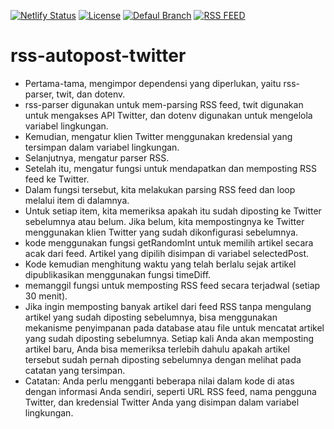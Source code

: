 [![Netlify Status](https://api.netlify.com/api/v1/badges/87986a74-7531-411b-9f71-f7b4585e9eb5/deploy-status)](https://app.netlify.com/sites/lighthearted-hamster-250998/deploys)
[![License ](https://badgen.net/badge/license/MIT/blue)](https://badgen.net/badge/license/MIT/blue)
[![Defaul Branch ](https://badgen.net/github/checks/node-formidable/node-formidable)](https://badgen.net/github/checks/node-formidable/node-formidable)
[![RSS FEED](https://badgen.net/badge/icon/rss?icon=rss&label)](https://news.google.com/rss/search?hl=en-US&gl=US&q=bali&um=1&ie=UTF-8&ceid=US:en)

# rss-autopost-twitter
<ul>
<li>Pertama-tama, mengimpor dependensi yang diperlukan, yaitu rss-parser, twit, dan dotenv. 
<li>rss-parser digunakan untuk mem-parsing RSS feed, twit digunakan untuk mengakses API Twitter, dan dotenv digunakan untuk mengelola variabel lingkungan.

<li>Kemudian, mengatur klien Twitter menggunakan kredensial yang tersimpan dalam variabel lingkungan.

<li>Selanjutnya, mengatur parser RSS.

<li>Setelah itu, mengatur fungsi untuk mendapatkan dan memposting RSS feed ke Twitter.

<li>Dalam fungsi tersebut, kita melakukan parsing RSS feed dan loop melalui item di dalamnya.

<li>Untuk setiap item, kita memeriksa apakah itu sudah diposting ke Twitter sebelumnya atau belum. Jika belum, kita mempostingnya ke Twitter menggunakan klien Twitter yang sudah dikonfigurasi sebelumnya.
<li>kode menggunakan fungsi getRandomInt untuk memilih artikel secara acak dari feed. Artikel yang dipilih disimpan di variabel selectedPost.
<li>Kode kemudian menghitung waktu yang telah berlalu sejak artikel dipublikasikan menggunakan fungsi timeDiff.

<li>memanggil fungsi untuk memposting RSS feed secara terjadwal (setiap 30 menit).
<li>Jika ingin memposting banyak artikel dari feed RSS tanpa mengulang artikel yang sudah diposting sebelumnya, bisa menggunakan mekanisme penyimpanan pada database atau file untuk mencatat artikel yang sudah diposting sebelumnya. Setiap kali Anda akan memposting artikel baru, Anda bisa memeriksa terlebih dahulu apakah artikel tersebut sudah pernah diposting sebelumnya dengan melihat pada catatan yang tersimpan.

<li>Catatan: Anda perlu mengganti beberapa nilai dalam kode di atas dengan informasi Anda sendiri, seperti URL RSS feed, nama pengguna Twitter, dan kredensial Twitter Anda yang disimpan dalam variabel lingkungan.
<ul>
